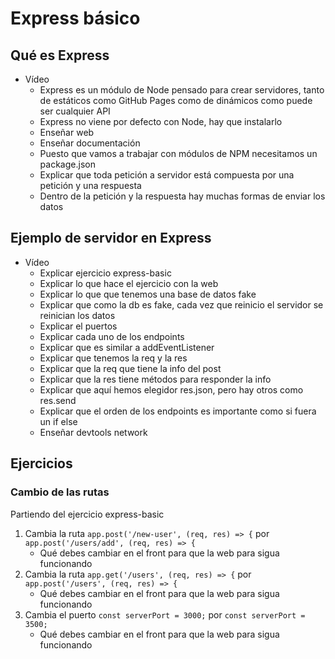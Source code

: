 # Express básico

## Qué es Express

- Vídeo
   - Express es un módulo de Node pensado para crear servidores, tanto de estáticos  como GitHub Pages como de dinámicos como puede ser cualquier API
   - Express no viene por defecto con Node, hay que instalarlo
   - Enseñar web
   - Enseñar documentación
   - Puesto que vamos a trabajar con módulos de NPM necesitamos un package.json
   - Explicar que toda petición a servidor está compuesta por una petición y una respuesta
   - Dentro de la petición y la respuesta hay muchas formas de enviar los datos

## Ejemplo de servidor en Express

- Vídeo
   - Explicar ejercicio express-basic
   - Explicar lo que hace el ejercicio con la web
   - Explicar lo que que tenemos una base de datos fake
   - Explicar que como la db es fake, cada vez que reinicio el servidor se reinician los datos
   - Explicar el puertos
   - Explicar cada uno de los endpoints
   - Explicar que es similar a addEventListener
   - Explicar que tenemos la req y la res
   - Explicar que la req que tiene la info del post
   - Explicar que la res tiene métodos para responder la info
   - Explicar que aquí hemos elegidor res.json, pero hay otros como res.send
   - Explicar que el orden de los endpoints es importante como si fuera un if else
   - Enseñar devtools network

## Ejercicios

### Cambio de las rutas

Partiendo del ejercicio express-basic

1. Cambia la ruta `app.post('/new-user', (req, res) => {` por `app.post('/users/add', (req, res) => {`
   - Qué debes cambiar en el front para que la web para sigua funcionando
1. Cambia la ruta `app.get('/users', (req, res) => {` por `app.post('/users', (req, res) => {`
   - Qué debes cambiar en el front para que la web para sigua funcionando
1. Cambia el puerto `const serverPort = 3000;` por `const serverPort = 3500;`
   - Qué debes cambiar en el front para que la web para sigua funcionando

